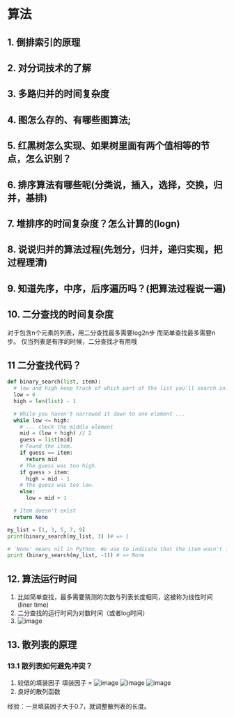 # 算法

## 1. 倒排索引的原理

## 2. 对分词技术的了解

## 3. 多路归并的时间复杂度

## 4. 图怎么存的、有哪些图算法;

## 5. 红黑树怎么实现、如果树里面有两个值相等的节点，怎么识别？

## 6. 排序算法有哪些呢(分类说，插入，选择，交换，归并，基排)

## 7. 堆排序的时间复杂度？怎么计算的(logn)

## 8. 说说归并的算法过程(先划分，归并，递归实现，把过程理清)

## 9. 知道先序，中序，后序遍历吗？(把算法过程说一遍)

## 10. 二分查找的时间复杂度

对于包含n个元素的列表，用二分查找最多需要log2n步 而简单查找最多需要n步。
仅当列表是有序的时候，二分查找才有用哦

## 11 二分查找代码？

```python
def binary_search(list, item):
  # low and high keep track of which part of the list you'll search in.
  low = 0
  high = len(list) - 1

  # While you haven't narrowed it down to one element ...
  while low <= high:
    # ... check the middle element
    mid = (low + high) // 2
    guess = list[mid]
    # Found the item.
    if guess == item:
      return mid
    # The guess was too high.
    if guess > item:
      high = mid - 1
    # The guess was too low.
    else:
      low = mid + 1

  # Item doesn't exist
  return None

my_list = [1, 3, 5, 7, 9]
print(binary_search(my_list, 3) )# => 1

# 'None' means nil in Python. We use to indicate that the item wasn't found.
print (binary_search(my_list, -1)) # => None
```

## 12. 算法运行时间

1. 比如简单查找，最多需要猜测的次数与列表长度相同，这被称为线性时间(liner time)
2. 二分查找的运行时间为对数时间（或者log时间）
3. ![image](http://static.lovedata.net/jpg/2018/7/3/e9e9fd4e549ef022c5e0d0769fa460e6.jpg)

## 13. 散列表的原理

### 13.1 散列表如何避免冲突？

1. 较低的填装因子
 填装因子 = ![image](http://static.lovedata.net/jpg/2018/7/7/d70c351b1d08b0239cdc2f3b5c60deb2.jpg)
 ![image](http://static.lovedata.net/jpg/2018/7/7/8a58f81c5a732ef1a6105f1676fa3390.jpg)
 ![image](http://static.lovedata.net/jpg/2018/7/7/2b426776745a8edcef695591e52cbcb0.jpg)
2. 良好的散列函数

经验：一旦填装因子大于0.7，就调整散列表的长度。